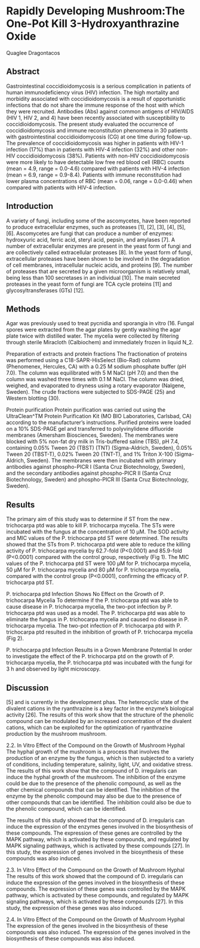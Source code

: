 # Rapidly Developing Mushroom:The One-Pot Kill 3-Hydroxyanthrazine Oxide
Quaglee Dragontacos


## Abstract
Gastrointestinal coccidioidomycosis is a serious complication in patients of human immunodeficiency virus (HIV) infection. The high mortality and morbidity associated with coccidioidomycosis is a result of opportunistic infections that do not share the immune response of the host with which they were recruited. Antibodies (Abs) against common antigens of HIV/AIDS (HIV 1, HIV 2, and 4) have been recently associated with susceptibility to coccidioidomycosis. The present study evaluated the occurrence of coccidioidomycosis and immune reconstitution phenomena in 30 patients with gastrointestinal coccidioidomycosis (CG) at one time during follow-up. The prevalence of coccidioidomycosis was higher in patients with HIV-1 infection (17%) than in patients with HIV-4 infection (32%) and other non-HIV coccidioidomycosis (38%). Patients with non-HIV coccidioidomycosis were more likely to have detectable low free red blood cell (RBC) counts (mean = 4.9, range = 0.0-4.6) compared with patients with HIV-4 infection (mean = 6.9, range = 0.9-8.4). Patients with immune reconstitution had lower plasma concentrations of RBC (mean = 0.06, range = 0.0-0.46) when compared with patients with HIV-4 infection.


## Introduction
A variety of fungi, including some of the ascomycetes, have been reported to produce extracellular enzymes, such as proteases [1], [2], [3], [4], [5], [6]. Ascomycetes are fungi that can produce a number of enzymes: hydroxyuric acid, ferric acid, steryl acid, pepsin, and amylases [7]. A number of extracellular enzymes are present in the yeast form of fungi and are collectively called extracellular proteases [8]. In the yeast form of fungi, extracellular proteases have been shown to be involved in the degradation of cell membranes, intracellular nucleic acids, and proteins [9]. The number of proteases that are secreted by a given microorganism is relatively small, being less than 100 secretases in an individual [10]. The main secreted proteases in the yeast form of fungi are TCA cycle proteins [11] and glycosyltransferases (GTs) [12].


## Methods
Agar was previously used to treat pycnidia and sporangia in vitro (16. Fungal spores were extracted from the agar plates by gently washing the agar plate twice with distilled water. The mycelia were collected by filtering through sterile Miracloth (Calbiochem) and immediately frozen in liquid N_2.

Preparation of extracts and protein fractions
The fractionation of proteins was performed using a C18-SAPR-HisSelect (Bio-Rad) column (Phenomenex, Hercules, CA) with a 0.25 M sodium phosphate buffer (pH 7.0). The column was equilibrated with 5 M NaCl (pH 7.0) and then the column was washed three times with 0.1 M NaCl. The column was dried, weighed, and evaporated to dryness using a rotary evaporator (Nalgene, Sweden). The crude fractions were subjected to SDS-PAGE (25) and Western blotting (30).

Protein purification
Protein purification was carried out using the UltraClean^TM Protein Purification Kit (MO BIO Laboratories, Carlsbad, CA) according to the manufacturer’s instructions. Purified proteins were loaded on a 10% SDS-PAGE gel and transferred to polyvinylidene difluoride membranes (Amersham Biosciences, Sweden). The membranes were blocked with 5% non-fat dry milk in Tris-buffered saline (TBS), pH 7.4, containing 0.05% Tween 20 (TBST) (TNT) (Sigma-Aldrich, Sweden), 0.05% Tween 20 (TBST-T), 0.02% Tween 20 (TNT-T), and 1% Triton X-100 (Sigma-Aldrich, Sweden). The membranes were then incubated with primary antibodies against phospho-PICR I (Santa Cruz Biotechnology, Sweden), and the secondary antibodies against phospho-PICR II (Santa Cruz Biotechnology, Sweden) and phospho-PICR III (Santa Cruz Biotechnology, Sweden).


## Results
The primary aim of this study was to determine if ST from the new . trichocarpa ptd was able to kill P. trichocarpa mycelia. The STs were incubated with the fungus at the concentration of 10 µM. The SOD activity and MIC values of the P. trichocarpa ptd ST were determined. The results showed that the STs from P. trichocarpa ptd were able to reduce the killing activity of P. trichocarpa mycelia by 62.7-fold (P<0.0001) and 85.9-fold (P<0.0001) compared with the control group, respectively (Fig 1). The MIC values of the P. trichocarpa ptd ST were 100 µM for P. trichocarpa mycelia, 50 µM for P. trichocarpa mycelia and 80 µM for P. trichocarpa mycelia, compared with the control group (P<0.0001), confirming the efficacy of P. trichocarpa ptd ST.

P. trichocarpa ptd Infection Shows No Effect on the Growth of P. trichocarpa Mycelia
To determine if the P. trichocarpa ptd was able to cause disease in P. trichocarpa mycelia, the two-pot infection by P. trichocarpa ptd was used as a model. The P. trichocarpa ptd was able to eliminate the fungus in P. trichocarpa mycelia and caused no disease in P. trichocarpa mycelia. The two-pot infection of P. trichocarpa ptd with P. trichocarpa ptd resulted in the inhibition of growth of P. trichocarpa mycelia (Fig 2).

P. trichocarpa ptd Infection Results in a Grown Membrane Potential
In order to investigate the effect of the P. trichocarpa ptd on the growth of P. trichocarpa mycelia, the P. trichocarpa ptd was incubated with the fungi for 3 h and observed by light microscopy.


## Discussion
[5] and is currently in the development phas. The heterocyclic state of the divalent cations in the ryanthrazine is a key factor in the enzyme’s biological activity [26]. The results of this work show that the structure of the phenolic compound can be modulated by an increased concentration of the divalent cations, which can be exploited for the optimization of ryanthrazine production by the mushroom mushroom.

2.2. In Vitro Effect of the Compound on the Growth of Mushroom Hyphal
The hyphal growth of the mushroom is a process that involves the production of an enzyme by the fungus, which is then subjected to a variety of conditions, including temperature, salinity, light, UV, and oxidative stress. The results of this work show that the compound of D. irregularis can induce the hyphal growth of the mushroom. The inhibition of the enzyme could be due to the presence of the phenolic compound, as well as the other chemical compounds that can be identified. The inhibition of the enzyme by the phenolic compound may also be due to the presence of other compounds that can be identified. The inhibition could also be due to the phenolic compound, which can be identified.

The results of this study showed that the compound of D. irregularis can induce the expression of the enzymes genes involved in the biosynthesis of these compounds. The expression of these genes are controlled by the MAPK pathway, which is activated by these compounds, and regulated by MAPK signaling pathways, which is activated by these compounds [27]. In this study, the expression of genes involved in the biosynthesis of these compounds was also induced.

2.3. In Vitro Effect of the Compound on the Growth of Mushroom Hyphal
The results of this work showed that the compound of D. irregularis can induce the expression of the genes involved in the biosynthesis of these compounds. The expression of these genes was controlled by the MAPK pathway, which is activated by these compounds, and regulated by MAPK signaling pathways, which is activated by these compounds [27]. In this study, the expression of these genes was also induced.

2.4. In Vitro Effect of the Compound on the Growth of Mushroom Hyphal
The expression of the genes involved in the biosynthesis of these compounds was also induced. The expression of the genes involved in the biosynthesis of these compounds was also induced.
